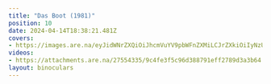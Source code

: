 ```yaml
---
title: "Das Boot (1981)"
position: 10
date: 2024-04-14T18:38:21.481Z
covers: 
- https://images.are.na/eyJidWNrZXQiOiJhcmVuYV9pbWFnZXMiLCJrZXkiOiIyNzU1NDMzNS9vcmlnaW5hbF8wMDA5OGUzN2FjODM0MDcyMjAyNDA0MTQtMi1vMW5reXAucG5nIiwiZWRpdHMiOnsicmVzaXplIjp7IndpZHRoIjoxODAwLCJoZWlnaHQiOjE4MDAsImZpdCI6Imluc2lkZSIsIndpdGhvdXRFbmxhcmdlbWVudCI6dHJ1ZX0sIndlYnAiOnsicXVhbGl0eSI6NjV9LCJqcGVnIjp7InF1YWxpdHkiOjY1fSwicm90YXRlIjpudWxsfX0=?bc=0
videos: 
- https://attachments.are.na/27554335/9c4fe3f5c96d388791eff2789d3a3b64.mp4?1713119902
layout: binoculars
---
```


